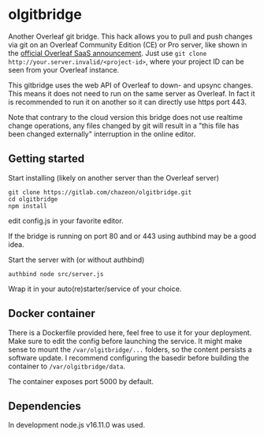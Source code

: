 # olgitbridge

Another Overleaf git bridge. This hack allows you to pull and push changes via git on an Overleaf Community Edition (CE) or Pro server, like shown in the [official Overleaf SaaS announcement](https://www.overleaf.com/blog/the-git-bridge-in-overleaf-v2-is-here). Just use `git clone http://your.server.invalid/<project-id>`, where your project ID can be seen from your Overleaf instance.

This gitbridge uses the web API of Overleaf to down- and upsync changes. This means it does not need to run on the same server as Overleaf. In fact it is recommended to run it on another so it can directly use https port 443.

Note that contrary to the cloud version this bridge does not use realtime change operations, any files changed by git will result in a "this file has been changed externally" interruption in the online editor.

## Getting started

Start installing (likely on another server than the Overleaf server)

```
git clone https://gitlab.com/chazeon/olgitbridge.git
cd olgitbridge
npm install
```

edit config.js in your favorite editor.

If the bridge is running on port 80 and or 443 using authbind may be a good idea.

Start the server with (or without authbind)

```
authbind node src/server.js
```

Wrap it in your auto(re)starter/service of your choice.

## Docker container

There is a Dockerfile provided here, feel free to use it for your deployment. Make sure to edit the config before launching the service. It might make sense to mount the `/var/olgitbridge/...` folders, so the content persists a software update. I recommend configuring the basedir before building the container to `/var/olgitbridge/data`.

The container exposes port 5000 by default.

## Dependencies

In development node.js v16.11.0 was used.
